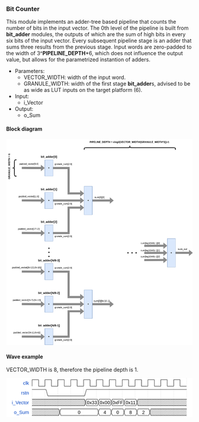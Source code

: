 
### Bit Counter

This module implements an adder-tree based pipeline that counts the number of bits in the input vector. The 0th level of the pipeline is built from **bit_adder** modules, the outputs of which are the sum of high bits in every six bits of the input vector. Every subsequent pipeline stage is an adder that sums three results from the previous stage. Input words are zero-padded to the width of 3^**PIPELINE_DEPTH***6, which does not influence the output value, but allows for the parametrized instantion of adders.

- Parameters:
  - VECTOR_WIDTH: width of the input word.
  - GRANULE_WIDTH: width of the first stage **bit_adder**s, advised to be as wide as LUT inputs on the target platform (6).
- Input:
  - i_Vector
- Output:
  - o_Sum

#### Block diagram

![bit_counter](docs/images/bit_counter.png)

#### Wave example

VECTOR_WIDTH is 8, therefore the pipeline depth is 1.

![Wave_bit_counter](docs/images/wave_bit_cntr.png)